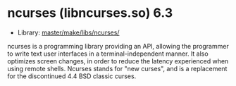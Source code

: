 # ncurses (libncurses.so) 6.3
 - Library: [master/make/libs/ncurses/](https://github.com/Freetz-NG/freetz-ng/tree/master/make/libs/ncurses/)

ncurses is a programming library providing an API, allowing the programmer to write text user interfaces in a terminal-independent manner. It also optimizes screen changes, in order to reduce the latency experienced when using remote shells. Ncurses stands for "new curses", and is a replacement for the discontinued 4.4 BSD classic curses.
